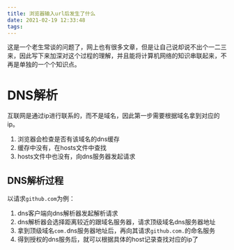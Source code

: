 ```yaml
---
title: 浏览器输入url后发生了什么
date: 2021-02-19 12:33:48
tags:
---
```


这是一个老生常谈的问题了，网上也有很多文章，但是让自己说却说不出个一二三来，因此写下来加深对这个过程的理解，并且能将计算机网络的知识串联起来，不再是单独的一个个知识点。

<!--more-->

# DNS解析
互联网是通过ip进行联系的，而不是域名，因此第一步需要根据域名拿到对应的ip。

1. 浏览器会检查是否有该域名的dns缓存
2. 缓存中没有，在hosts文件中查找
3. hosts文件中也没有，向dns服务器发起请求

## DNS解析过程

以请求`github.com`为例：
1. dns客户端向dns解析器发起解析请求
2. dns解析器会选择距离较近的跟域名服务器，请求顶级域名dns服务器地址
3. 拿到顶级域名`com.`dns服务器地址后，再向其请求`github.com.`的命名服务
4. 得到授权的dns服务后，就可以根据具体的host记录查找对应的ip了


